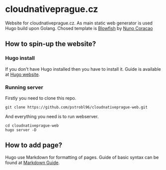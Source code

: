 # cloudnativeprague.cz

Website for cloudnativeprague.cz. As main static web generator is used Hugo build upon Golang. Chosed template is [Blowfish](https://themes.gohugo.io/themes/blowfish/) by [Nuno Coracao](https://n9o.xyz/)

## How to spin-up the website?

### Hugo install

If you don't have Hugo installed then you have to install it. Guide is available at [Hugo website](https://gohugo.io/installation/).

### Running server

Firstly you need to clone this repo.

`git clone https://github.com/pstrobl96/cloudnativeprague-web.git`

And everything you need is to run webserver.

```
cd cloudnativeprague-web
hugo server -D
```

## How to add page?

Hugo use Markdown for formatting of pages. Guide of basic syntax can be found at [Markdown Guide](https://www.markdownguide.org/basic-syntax/).  

